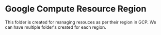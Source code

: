 # Google Compute Resource Region

This folder is created for managing resouces as per their region in GCP. We can have multiple folder's created for each region.
